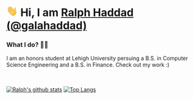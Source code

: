 <h1><img src="https://raw.githubusercontent.com/ABSphreak/ABSphreak/master/gifs/Hi.gif" width="30px"> Hi, I am <a href="https://galahaddad.tech">Ralph Haddad (@galahaddad)</a></h1>

<h3>What I do? 👨‍💻</h3>
I am an honors student at Lehigh University persuing a B.S. in Computer Science Engineering and a B.S. in Finance. Check out my work :)

<br></br>
[![Ralph's github stats](https://github-readme-stats.vercel.app/api?username=galahaddad&count_private=true&hide=stars&show_icons=true&hide_border=true&bg_color=2,ffffff,96e3df)](https://github.com/anuraghazra/github-readme-stats) [![Top Langs](https://github-readme-stats.vercel.app/api/top-langs/?username=galahaddad&layout=compact&hide_border=true&bg_color=2,96e3df,ffffff)](https://github.com/anuraghazra/github-readme-stats)





